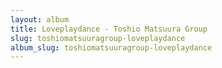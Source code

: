 ```yaml
---
layout: album
title: Loveplaydance - Toshio Matsuura Group
slug: toshiomatsuuragroup-loveplaydance
album_slug: toshiomatsuuragroup-loveplaydance
---
```

